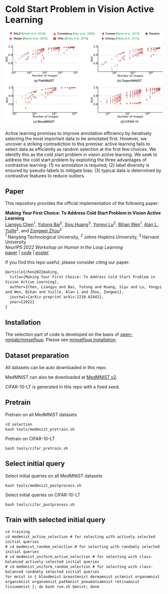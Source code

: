 # Cold Start Problem in Vision Active Learning

![Cold Start Problem](asset/teaser.png)

Active learning promises to improve annotation efficiency by iteratively selecting the most important data to be annotated first. However, we uncover a striking contradiction to this promise: active learning fails to select data as efficiently as random selection at the first few choices. We identify this as the cold start problem in vision active learning. We seek to address the cold start problem by exploiting the three advantages of contrastive learning: (1) no annotation is required; (2) label diversity is ensured by pseudo-labels to mitigate bias; (3) typical data is determined by contrastive features to reduce outliers. 

## Paper
This repository provides the official implementation of the following paper:

<b>Making Your First Choice: To Address Cold Start Problem in Vision Active Learning</b> <br/>
[Liangyu Chen](https://c-liangyu.github.io/)<sup>1</sup>, [Yutong Bai](https://scholar.google.com/citations?user=N1-l4GsAAAAJ&hl=en)<sup>2</sup>, [Siyu Huang](https://siyuhuang.github.io/)<sup>3</sup>, [Yongyi Lu](https://scholar.google.com/citations?user=rIJ99V4AAAAJ&hl=en)<sup>2</sup>, [Bihan Wen](https://personal.ntu.edu.sg/bihan.wen/)<sup>1</sup>, [Alan L. Yuille](https://www.cs.jhu.edu/~ayuille/)<sup>2</sup>, and [Zongwei Zhou](https://www.zongweiz.com/)<sup>2</sup> <br/>
<sup>1 </sup>Nanyang Technological University,   <sup>2 </sup>Johns Hopkins University,   <sup>3 </sup>Harvard University <br/>
<i>NeurIPS 2022 Workshop on Human in the Loop Learning</i> <br/>
[paper](https://arxiv.org/abs/2210.02442) | [code](https://github.com/c-liangyu/CSVAL) | [poster](https://neurips.cc/media/PosterPDFs/NeurIPS%202022/64383.png?t=1669471389.1897576)

If you find this repo useful, please consider citing our paper:
```
@article{chen2022making,
  title={Making Your First Choice: To Address Cold Start Problem in Vision Active Learning},
  author={Chen, Liangyu and Bai, Yutong and Huang, Siyu and Lu, Yongyi and Wen, Bihan and Yuille, Alan L and Zhou, Zongwei},
  journal={arXiv preprint arXiv:2210.02442},
  year={2022}
}
```
## Installation
The selection part of code is developed on the basis of [open-mmlab/mmselfsup](https://github.com/open-mmlab/mmselfsup).
Please see [mmselfsup installation](https://mmselfsup.readthedocs.io/en/latest/install.html).

## Dataset preparation

All datasets can be auto downloaded in this repo.

MedMNIST can also be downloaded at [MedMNIST v2](https://medmnist.com/).

CIFAR-10-LT is generated in this repo with a fixed seed.

## Pretrain
Pretrain on all MedMNIST datasets
```shell
cd selection
bash tools/medmnist_pretrain.sh
```

Pretrain on CIFAR-10-LT
```shell
bash tools/cifar_pretrain.sh
```

## Select initial query
Select initial queries on all MedMNIST datasets
```shell
bash tools/medmnist_postprocess.sh
```

Select initial queries on CIFAR-10-LT
```shell
bash tools/cifar_postprocess.sh
```

## Train with selected initial query
```shell
cd training
cd medmnist_active_selection # for selecting with actively selected initial queries
# cd medmnist_random_selection # for selecting with randomly selected initial queries
# cd medmnist_uniform_active_selection # for selecting with class-balanced actively selected initial queries
# cd medmnist_uniform_random_selection # for selecting with class-balanced randomly selected initial queries
for mnist in { bloodmnist breastmnist dermamnist octmnist organamnist organcmnist organsmnist pathmnist pneumoniamnist retinamnist tissuemnist }; do bash run.sh $mnist; done
```
